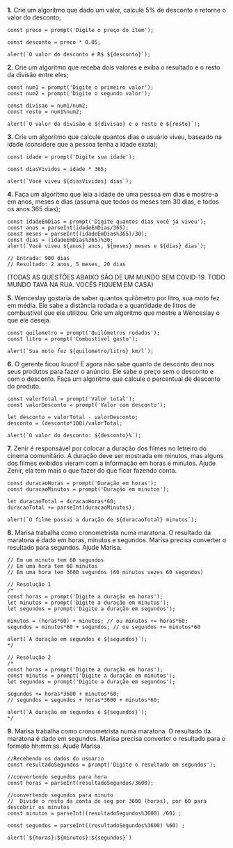 **1.** Crie um algoritmo que dado um valor, calcule 5% de desconto e retorne o valor do desconto;
```
const preco = prompt('Digite o preço do item');

const desconto = preco * 0.05;

alert(`O valor do desconto é R$ ${desconto}`);
```

**2.** Crie um algoritmo que receba dois valores e exiba o resultado e o resto da divisão entre eles;
```
const num1 = prompt('Digite o primeiro valor');
const num2 = prompt('Digite o segundo valor');

const divisao = num1/num2;
const resto = num1%num2;

alert(`O valor da divisão é ${divisao} e o resto é ${resto}`);
```

**3.** Crie um algoritmo que calcule quantos dias o usuário viveu, baseado na idade (considere que a pessoa tenha a idade exata);
```
const idade = prompt('Digite sua idade');

const diasVividos = idade * 365;

alert(`Você viveu ${diasVividos} dias`);
```

**4.** Faça um algoritmo que leia a idade de uma pessoa em dias e mostre-a em anos, meses e dias (assuma que todos os meses tem 30 dias, e todos os anos 365 dias);
```
const idadeEmDias = prompt('Digite quantos dias você já viveu');
const anos = parseInt(idadeEmDias/365);
const meses = parseInt((idadeEmDias%365)/30);
const dias = (idadeEmDias%365)%30;
alert(`Você viveu ${anos} anos, ${meses} meses e ${dias} dias`);

// Entrada: 900 dias
// Resultado: 2 anos, 5 meses, 20 dias
```
(TODAS AS QUESTÕES ABAIXO SÃO DE UM MUNDO SEM COVID-19. TODO MUNDO TAVA NA RUA. VOCÊS FIQUEM EM CASA)

**5.** Wenceslay gostaria de saber quantos quilômetro por litro, sua moto fez em média. Ele sabe a distância rodada e a quantidade de litros de combustível que ele utilizou. Crie um algoritmo que mostre a Wenceslay o que ele deseja.
```
const quilometro = prompt('Quilômetros rodados');
const litro = prompt('Combustível gasto');

alert(`Sua moto fez ${quilometro/litro} km/l`);
```

**6.** O gerente ficou louco! E agora não sabe quanto de desconto deu nos seus produtos para fazer o anúncio. Ele sabe o preço sem o desconto e com o desconto. Faça um algoritmo que calcule o percentual de desconto do produto.
```
const valorTotal = prompt('Valor total');
const valorDesconto = prompt('Valor com desconto');

let desconto = valorTotal - valorDesconto;
desconto = (desconto*100)/valorTotal;

alert(`O valor do desconto: ${desconto}%`);
```

**7.** Zenir é responsável por colocar a duração dos filmes no letreiro do cinema comunitário. A duração deve ser mostrada em minutos, mas alguns dos filmes exibidos vieram com a informação em horas e minutos. Ajude Zenir, ela tem mais o que fazer do que ficar fazendo conta.
```
const duracaoHoras = prompt('Duração em horas');
const duracaoMinutos = prompt('Duração em minutos');

let duracaoTotal = duracaoHoras*60;
duracaoTotal += parseInt(duracaoMinutos);

alert(`O filme possui a duração de ${duracaoTotal} minutos`);
```

**8.** Marisa trabalha como cronometrista numa maratona. 
O resultado da maratona é dado em horas, minutos e segundos.
Marisa precisa converter o resultado para segundos. Ajude Marisa.

```
// Em um minuto tem 60 segundos
// Em uma hora tem 60 minutos
// Em uma hora tem 3600 segundos (60 minutos vezes 60 segundos)

// Resolução 1
/* 
const horas = prompt('Digite a duração em horas');
let minutos = prompt('Digite a duração em minutos');
let segundos = prompt('Digite a duração em segundos');

minutos = (horas*60) + minutos; // ou minutos += horas*60;
segundos = minutos*60 + segundos; // ou segundos += minutos*60

alert(`A duração em segundos é ${segundos}`);
*/

// Resolução 2
/*
const horas = prompt('Digite a duração em horas');
const minutos = prompt('Digite a duração em minutos');
let segundos = prompt('Digite a duração em segundos');

segundos += horas*3600 + minutos*60;
// segundos = segundos + horas*3600 + minutos*60;

alert(`A duração em segundos é ${segundos}`);
*/
```

**9.** Marisa trabalha como cronometrista numa maratona. O resultado da maratona é dado em segundos. Marisa precisa converter o resultado para o formato hh:mm:ss. Ajude Marisa.
```
//Recebendo os dados do usuario
const resultadoSegundos = prompt('Digite o resultado em segundos');

//convertendo segundos para hora
const horas = parseInt(resultadoSegundos/3600);

//convertendo segundos para minuto
//  Divide o resto da conta de seg por 3600 (horas), por 60 para descobrir os minutos
const minutos = parseInt((resultadoSegundos%3600) /60) ;

const segundos = parseInt((resultadoSegundos%3600) %60) ;

alert(`${horas}:${minutos}:${segundos}`)
```